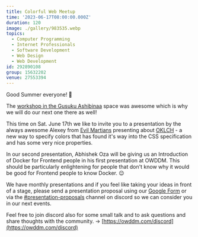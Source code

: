 ```yaml
---
title: Colorful Web Meetup
time: '2023-06-17T08:00:00.000Z'
duration: 120
image: ./gallery/983535.webp
topics:
  - Computer Programming
  - Internet Professionals
  - Software Development
  - Web Design
  - Web Development
id: 292890108
group: 15632202
venue: 27553394
---
```


Good Summer everyone! 👋

The [workshop in the Gusuku Ashibinaa](https://www.meetup.com/osaka-web-designers-and-developers-meetup/events/292146517/) space was awesome which is why we will do our next one there as well!

This time on Sat. June 17th we like to invite you to a presentation by the always awesome Alexey from [Evil Martians](https://evilmartians.com/) presenting about [OKLCH](https://oklch.com/) \- a new way to specify colors that has found it's way into the CSS specification and has some very nice properties\.

In our second presentation, Abhishek Oza will be giving us an Introduction of Docker for Frontend people in his first presentation at OWDDM. This should be particularly enlightening for people that don't know why it would be good for Frontend people to know Docker. 😉

We have monthly presentations and if you feel like taking your ideas in front of a stage, please send a presentation proposal using our [Google Form](https://forms.gle/iY5uTdpRJkxDGFJw8) or via the [#presentation-proposals](https://discord.gg/Sj2GRxHrce) channel on discord so we can consider you in our next events.

Feel free to join discord also for some small talk and to ask questions and share thoughts with the community. → [https://owddm.com/discord](https://owddm.com/discord)
